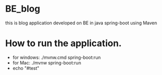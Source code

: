 # BE_blog
this is blog application developed on BE in java spring-boot using Maven
# How to run the application.
* for windows: ./mvnw.cmd spring-boot:run
* for Mac: ./mvnw spring-boot:run
* echo "#test"
